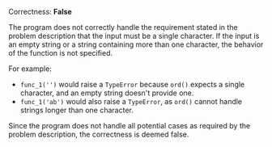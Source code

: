 Correctness: **False**

The program does not correctly handle the requirement stated in the problem description that the input must be a single character. If the input is an empty string or a string containing more than one character, the behavior of the function is not specified. 

For example:
- `func_1('')` would raise a `TypeError` because `ord()` expects a single character, and an empty string doesn't provide one.
- `func_1('ab')` would also raise a `TypeError`, as `ord()` cannot handle strings longer than one character.

Since the program does not handle all potential cases as required by the problem description, the correctness is deemed false.